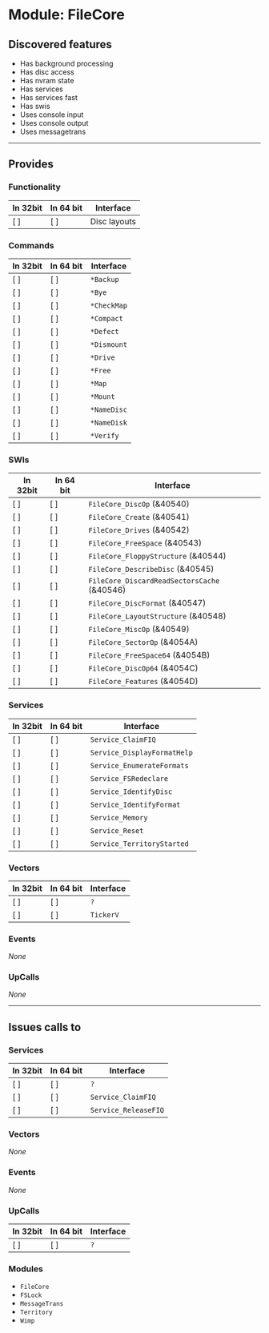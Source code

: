 # Module: FileCore

## Discovered features


* Has background processing
* Has disc access
* Has nvram state
* Has services
* Has services fast
* Has swis
* Uses console input
* Uses console output
* Uses messagetrans

---

## Provides

### Functionality

| In 32bit | In 64 bit | Interface |
|----------|-----------|-----------|
| [ ]      | [ ]       | Disc layouts |

### Commands


| In 32bit | In 64 bit | Interface |
|----------|-----------|-----------|
| [ ]      | [ ]       | `*Backup` |
| [ ]      | [ ]       | `*Bye` |
| [ ]      | [ ]       | `*CheckMap` |
| [ ]      | [ ]       | `*Compact` |
| [ ]      | [ ]       | `*Defect` |
| [ ]      | [ ]       | `*Dismount` |
| [ ]      | [ ]       | `*Drive` |
| [ ]      | [ ]       | `*Free` |
| [ ]      | [ ]       | `*Map` |
| [ ]      | [ ]       | `*Mount` |
| [ ]      | [ ]       | `*NameDisc` |
| [ ]      | [ ]       | `*NameDisk` |
| [ ]      | [ ]       | `*Verify` |


### SWIs


| In 32bit | In 64 bit | Interface |
|----------|-----------|-----------|
| [ ]      | [ ]       | `FileCore_DiscOp` (&40540) |
| [ ]      | [ ]       | `FileCore_Create` (&40541) |
| [ ]      | [ ]       | `FileCore_Drives` (&40542) |
| [ ]      | [ ]       | `FileCore_FreeSpace` (&40543) |
| [ ]      | [ ]       | `FileCore_FloppyStructure` (&40544) |
| [ ]      | [ ]       | `FileCore_DescribeDisc` (&40545) |
| [ ]      | [ ]       | `FileCore_DiscardReadSectorsCache` (&40546) |
| [ ]      | [ ]       | `FileCore_DiscFormat` (&40547) |
| [ ]      | [ ]       | `FileCore_LayoutStructure` (&40548) |
| [ ]      | [ ]       | `FileCore_MiscOp` (&40549) |
| [ ]      | [ ]       | `FileCore_SectorOp` (&4054A) |
| [ ]      | [ ]       | `FileCore_FreeSpace64` (&4054B) |
| [ ]      | [ ]       | `FileCore_DiscOp64` (&4054C) |
| [ ]      | [ ]       | `FileCore_Features` (&4054D) |


### Services


| In 32bit | In 64 bit | Interface |
|----------|-----------|-----------|
| [ ]      | [ ]       | `Service_ClaimFIQ` |
| [ ]      | [ ]       | `Service_DisplayFormatHelp` |
| [ ]      | [ ]       | `Service_EnumerateFormats` |
| [ ]      | [ ]       | `Service_FSRedeclare` |
| [ ]      | [ ]       | `Service_IdentifyDisc` |
| [ ]      | [ ]       | `Service_IdentifyFormat` |
| [ ]      | [ ]       | `Service_Memory` |
| [ ]      | [ ]       | `Service_Reset` |
| [ ]      | [ ]       | `Service_TerritoryStarted` |


### Vectors


| In 32bit | In 64 bit | Interface |
|----------|-----------|-----------|
| [ ]      | [ ]       | `?` |
| [ ]      | [ ]       | `TickerV` |


### Events


*None*


### UpCalls


*None*


---

## Issues calls to

### Services


| In 32bit | In 64 bit | Interface |
|----------|-----------|-----------|
| [ ]      | [ ]       | `?` |
| [ ]      | [ ]       | `Service_ClaimFIQ` |
| [ ]      | [ ]       | `Service_ReleaseFIQ` |


### Vectors


*None*


### Events


*None*


### UpCalls


| In 32bit | In 64 bit | Interface |
|----------|-----------|-----------|
| [ ]      | [ ]       | `?` |


### Modules


* `FileCore`
* `FSLock`
* `MessageTrans`
* `Territory`
* `Wimp`


